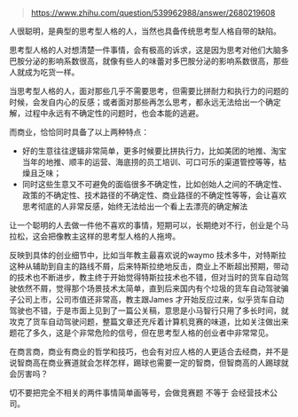 > https://www.zhihu.com/question/539962988/answer/2680219608





人很聪明，是典型的思考型人格的人，当然也具备传统思考型人格自带的缺陷。

思考型人格的人对想清楚一件事情，会有极高的诉求，这是因为思考对他们大脑多巴胺分泌的影响系数很高，就像有些人的味蕾对多巴胺分泌的影响系数很高，那些人就成为吃货一样。

当思考型人格的人，面对那些几乎不需要思考，但需要比拼耐力和执行力的问题的时候，会发自内心的反感；或者面对那些再怎么思考，都永远无法给出一个确定解，过程中永远有不确定性的问题时，也会本能的逃避。

而商业，恰恰同时具备了以上两种特点：

* 好的生意往往逻辑非常简单，更多时候要比拼执行力，比如美团的地推、淘宝当年的地推、顺丰的运营、海底捞的员工培训、可口可乐的渠道管控等等，枯燥且乏味；
* 同时这些生意又不可避免的面临很多不确定性，比如创始人之间的不确定性、政策的不确定性、技术路径的不确定性、商业路径的不确定性等等，会让喜欢思考彻底的人非常反感，始终无法给出一个看上去漂亮的确定解法

让一个聪明的人去做一件他不喜欢的事情，短期可以，长期绝对不行，创业是个马拉松，这会把像教主这样的思考型人格的人拖垮。

反映到具体的创业细节中，比如当年教主最喜欢说的waymo 技术多牛，对特斯拉这种从辅助到自主的路线不屑，后来特斯拉绝地反击，商业上不断超出预期，带动的技术也不断进步，教主终于开始觉得特斯拉技术也不错，但对当时的货车自动驾驶依然不屑，觉得那个场景技术太简单，直到后来国内有个垃圾的货车自动驾驶骗子公司上市，公司市值还非常高，教主跟James 才开始反应过来，似乎货车自动驾驶也不错，于是市面上见到了一篇公关稿，意思是小马智行只用了多长时间，就攻克了货车自动驾驶问题，整篇文章还充斥着计算机竞赛的味道，比如关注做出来题花了多久，这是个非常危险的信号，但在思考型人格的创业者中非常常见。

在商言商，商业有商业的哲学和技巧，也会有对应人格的人更适合去经商，并不是说智商高在商业赛道就会怎样怎样，踢球也需要一定的智商，但智商高的人踢球就会厉害吗？

切不要把完全不相关的两件事情简单画等号，会做竞赛题 不等于 会经营技术公司。




